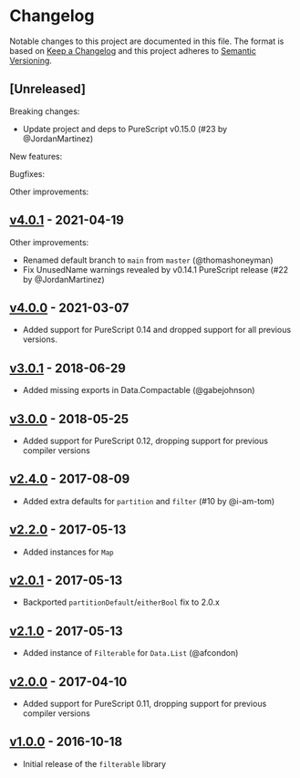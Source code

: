 # Changelog

Notable changes to this project are documented in this file. The format is based on [Keep a Changelog](https://keepachangelog.com/en/1.0.0/) and this project adheres to [Semantic Versioning](https://semver.org/spec/v2.0.0.html).

## [Unreleased]

Breaking changes:
- Update project and deps to PureScript v0.15.0 (#23 by @JordanMartinez)

New features:

Bugfixes:

Other improvements:

## [v4.0.1](https://github.com/purescript/purescript-filterable/releases/tag/v4.0.1) - 2021-04-19

Other improvements:
- Renamed default branch to `main` from `master` (@thomashoneyman)
- Fix UnusedName warnings revealed by v0.14.1 PureScript release (#22 by @JordanMartinez)

## [v4.0.0](https://github.com/purescript/purescript-filterable/releases/tag/v4.0.0) - 2021-03-07

- Added support for PureScript 0.14 and dropped support for all previous versions.

## [v3.0.1](https://github.com/purescript/purescript-filterable/releases/tag/v3.0.1) - 2018-06-29

- Added missing exports in Data.Compactable (@gabejohnson)

## [v3.0.0](https://github.com/purescript/purescript-filterable/releases/tag/v3.0.0) - 2018-05-25

- Added support for PureScript 0.12, dropping support for previous compiler versions

## [v2.4.0](https://github.com/purescript/purescript-filterable/releases/tag/v2.4.0) - 2017-08-09

- Added extra defaults for `partition` and `filter` (#10 by @i-am-tom)

## [v2.2.0](https://github.com/purescript/purescript-filterable/releases/tag/v2.2.0) - 2017-05-13

- Added instances for `Map`

## [v2.0.1](https://github.com/purescript/purescript-filterable/releases/tag/v2.0.1) - 2017-05-13

- Backported `partitionDefault`/`eitherBool` fix to 2.0.x

## [v2.1.0](https://github.com/purescript/purescript-filterable/releases/tag/v2.1.0) - 2017-05-13

- Added instance of `Filterable` for `Data.List` (@afcondon)

## [v2.0.0](https://github.com/purescript/purescript-filterable/releases/tag/v2.0.0) - 2017-04-10

- Added support for PureScript 0.11, dropping support for previous compiler versions

## [v1.0.0](https://github.com/purescript/purescript-filterable/releases/tag/v1.0.0) - 2016-10-18

- Initial release of the `filterable` library
